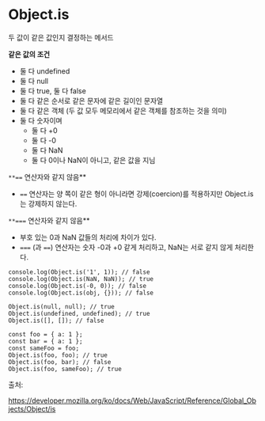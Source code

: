 # Object.is

두 값이 같은 값인지 결정하는 메서드

**같은 값의 조건**

- 둘 다 undefined
- 둘 다 null
- 둘 다 true, 둘 다 false
- 둘 다 같은 순서로 같은 문자에 같은 길이인 문자열
- 둘 다 같은 객체 (두 값 모두 메모리에서 같은 객체를 참조하는 것을 의미)
- 둘 다 숫자이며
  - 둘 다 +0
  - 둘 다 -0
  - 둘 다 NaN
  - 둘 다 0이나 NaN이 아니고, 같은 값을 지님

`**==` 연산자와 같지 않음\*\*

- `==` 연산자는 양 쪽이 같은 형이 아니라면 강제(coercion)를 적용하지만 Object.is는 강제하지 않는다.

`**===` 연산자와 같지 않음\*\*

- 부호 있는 0과 NaN 값들의 처리에 차이가 있다.
- `===` (과 `==`) 연산자는 숫자 -0과 +0 같게 처리하고, NaN는 서로 같지 않게 처리한다.

```tsx
console.log(Object.is('1', 1)); // false
console.log(Object.is(NaN, NaN)); // true
console.log(Object.is(-0, 0)); // false
console.log(Object.is(obj, {})); // false

Object.is(null, null); // true
Object.is(undefined, undefined); // true
Object.is([], []); // false

const foo = { a: 1 };
const bar = { a: 1 };
const sameFoo = foo;
Object.is(foo, foo); // true
Object.is(foo, bar); // false
Object.is(foo, sameFoo); // true
```

출처:

https://developer.mozilla.org/ko/docs/Web/JavaScript/Reference/Global_Objects/Object/is
